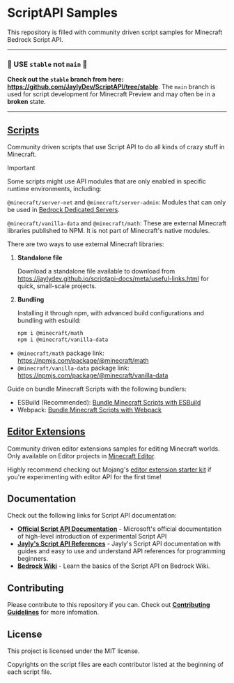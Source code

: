 # ScriptAPI Samples

This repository is filled with community driven script samples for Minecraft Bedrock Script API.

<hr/>

### 🔴 USE `stable` not `main` 🔴

**Check out the `stable` branch from here: https://github.com/JaylyDev/ScriptAPI/tree/stable**.
The `main` branch is used for script development for Minecraft Preview and may often be in a **broken** state.

<hr/>

## [Scripts](./scripts/)

Community driven scripts that use Script API to do all kinds of crazy stuff in Minecraft.

> [!IMPORTANT]
> Some scripts might use API modules that are only enabled in specific runtime environments, including:
>
> `@minecraft/server-net` and `@minecraft/server-admin`: Modules that can only be used in [Bedrock Dedicated Servers](https://www.minecraft.net/en-us/download/server/bedrock).
>
> `@minecraft/vanilla-data` and `@minecraft/math`: These are external Minecraft libraries published to NPM. It is not part of Minecraft's native modules.

There are two ways to use external Minecraft libraries:

1. **Standalone file**

   Download a standalone file available to download from https://jaylydev.github.io/scriptapi-docs/meta/useful-links.html for quick, small-scale projects.

2. **Bundling**

   Installing it through npm, with advanced build configurations and bundling with esbuild:

    ```bash
    npm i @minecraft/math
    npm i @minecraft/vanilla-data
    ```

- `@minecraft/math` package link: https://npmjs.com/package/@minecraft/math
- `@minecraft/vanilla-data` package link: https://npmjs.com/package/@minecraft/vanilla-data

Guide on bundle Minecraft Scripts with the following bundlers:

- ESBuild (Recommended): [Bundle Minecraft Scripts with ESBuild](https://jaylydev.github.io/posts/bundle-minecraft-scripts-esbuild/)
- Webpack: [Bundle Minecraft Scripts with Webpack](https://jaylydev.github.io/posts/scripts-bundle-minecraft/)

## [Editor Extensions](./editorExtensions/)

Community driven editor extensions samples for editing Minecraft worlds. Only available on Editor projects in [Minecraft Editor](https://github.com/mojang/minecraft-editor).

Highly recommend checking out Mojang's [editor extension starter kit](https://github.com/Mojang/minecraft-editor-extension-starter-kit) if you're experimenting with editor API for the first time!

## Documentation

Check out the following links for Script API documentation:

- [**Official Script API Documentation**](https://learn.microsoft.com/en-us/minecraft/creator/scriptapi/) - Microsoft's official documentation of high-level introduction of experimental Script API
- [**Jayly's Script API References**](https://jaylydev.github.io/scriptapi-docs/) - Jayly's Script API documentation with guides and easy to use and understand API references for programming beginners.
- [**Bedrock Wiki**](https://wiki.bedrock.dev/scripting/starting-scripts.html) - Learn the basics of the Script API on Bedrock Wiki.

## Contributing

Please contribute to this repository if you can. Check out [**Contributing Guidelines**](./CONTRIBUTING.md) for more infomation.

## License

This project is licensed under the MIT license.

Copyrights on the script files are each contributor listed at the beginning of each script file.
